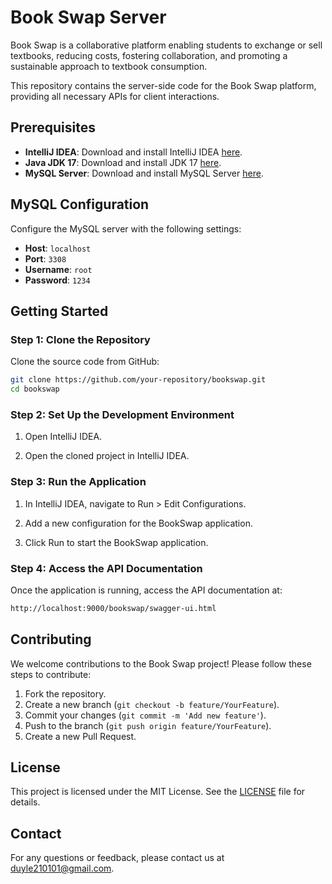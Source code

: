 # Book Swap Server

Book Swap is a collaborative platform enabling students to exchange or sell textbooks, reducing costs, fostering collaboration, and promoting a sustainable approach to textbook consumption.

This repository contains the server-side code for the Book Swap platform, providing all necessary APIs for client interactions.

## Prerequisites

- **IntelliJ IDEA**: Download and install IntelliJ IDEA [here](https://www.jetbrains.com/idea/download/).
- **Java JDK 17**: Download and install JDK 17 [here](https://www.oracle.com/java/technologies/javase/jdk17-archive-downloads.html).
- **MySQL Server**: Download and install MySQL Server [here](https://dev.mysql.com/downloads/mysql/).

## MySQL Configuration

Configure the MySQL server with the following settings:
- **Host**: `localhost`
- **Port**: `3308`
- **Username**: `root`
- **Password**: `1234`

## Getting Started

### Step 1: Clone the Repository

Clone the source code from GitHub:
```bash
git clone https://github.com/your-repository/bookswap.git
cd bookswap
```
### Step 2: Set Up the Development Environment

1. Open IntelliJ IDEA.

2. Open the cloned project in IntelliJ IDEA.
   
### Step 3: Run the Application
1. In IntelliJ IDEA, navigate to Run > Edit Configurations.
   
2. Add a new configuration for the BookSwap application.
   
3. Click Run to start the BookSwap application.
   
### Step 4: Access the API Documentation

Once the application is running, access the API documentation at:

```bash
http://localhost:9000/bookswap/swagger-ui.html
```
## Contributing

We welcome contributions to the Book Swap project! Please follow these steps to contribute:

1. Fork the repository.
2. Create a new branch (`git checkout -b feature/YourFeature`).
3. Commit your changes (`git commit -m 'Add new feature'`).
4. Push to the branch (`git push origin feature/YourFeature`).
5. Create a new Pull Request.

## License

This project is licensed under the MIT License. See the [LICENSE](https://opensource.org/license/mit) file for details.

## Contact
For any questions or feedback, please contact us at duyle210101@gmail.com.
